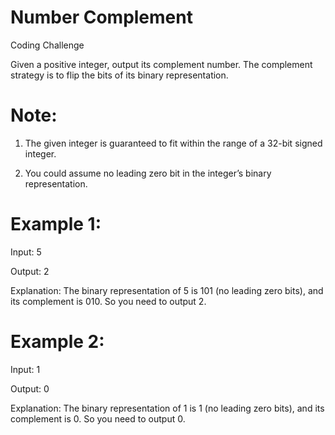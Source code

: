 # Number Complement
Coding Challenge

Given a positive integer, output its complement number. The complement strategy is to flip the bits of its binary representation.

# Note:

  1. The given integer is guaranteed to fit within the range of a 32-bit signed integer.
  
  2. You could assume no leading zero bit in the integer’s binary representation.

# Example 1:


  Input: 5

  Output: 2

  Explanation: The binary representation of 5 is 101 (no leading zero bits), and its complement is 010. So you need to output 2.

# Example 2:


  Input: 1

  Output: 0

  Explanation: The binary representation of 1 is 1 (no leading zero bits), and its complement is 0. So you need to output 0.
